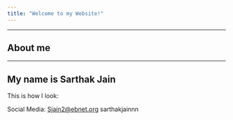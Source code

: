 ```yaml
---
title: "Welcome to my Website!"
---
```

---
About me
---
---
My name is Sarthak Jain
---
This is how I look:

Social Media:
Sjain2@ebnet.org
sarthakjainnn

